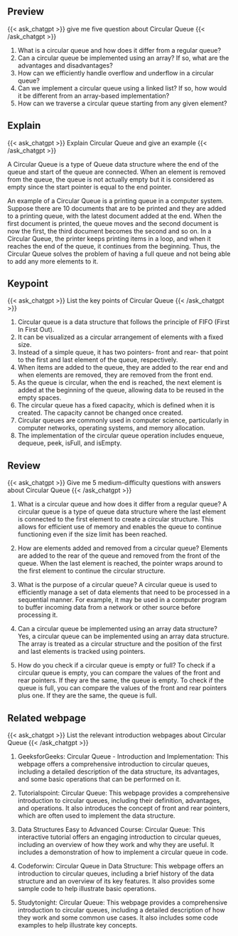 ## Preview
{{< ask_chatgpt >}}
give me five question about Circular Queue
{{< /ask_chatgpt >}}



1. What is a circular queue and how does it differ from a regular queue?
2. Can a circular queue be implemented using an array? If so, what are the advantages and disadvantages?
3. How can we efficiently handle overflow and underflow in a circular queue?
4. Can we implement a circular queue using a linked list? If so, how would it be different from an array-based implementation?
5. How can we traverse a circular queue starting from any given element?   

## Explain
{{< ask_chatgpt >}}
Explain Circular Queue and give an example
{{< /ask_chatgpt >}}



A Circular Queue is a type of Queue data structure where the end of the queue and start of the queue are connected. When an element is removed from the queue, the queue is not actually empty but it is considered as empty since the start pointer is equal to the end pointer.

An example of a Circular Queue is a printing queue in a computer system. Suppose there are 10 documents that are to be printed and they are added to a printing queue, with the latest document added at the end. When the first document is printed, the queue moves and the second document is now the first, the third document becomes the second and so on. In a Circular Queue, the printer keeps printing items in a loop, and when it reaches the end of the queue, it continues from the beginning. Thus, the Circular Queue solves the problem of having a full queue and not being able to add any more elements to it.   

## Keypoint
{{< ask_chatgpt >}}
List the key points of Circular Queue
{{< /ask_chatgpt >}}



1. Circular queue is a data structure that follows the principle of FIFO (First In First Out).
2. It can be visualized as a circular arrangement of elements with a fixed size.
3. Instead of a simple queue, it has two pointers- front and rear- that point to the first and last element of the queue, respectively.
4. When items are added to the queue, they are added to the rear end and when elements are removed, they are removed from the front end.
5. As the queue is circular, when the end is reached, the next element is added at the beginning of the queue, allowing data to be reused in the empty spaces.
6. The circular queue has a fixed capacity, which is defined when it is created. The capacity cannot be changed once created.
7. Circular queues are commonly used in computer science, particularly in computer networks, operating systems, and memory allocation.
8. The implementation of the circular queue operation includes enqueue, dequeue, peek, isFull, and isEmpty.   

## Review
{{< ask_chatgpt >}}
Give me 5 medium-difficulty questions with answers about Circular Queue
{{< /ask_chatgpt >}}



1) What is a circular queue and how does it differ from a regular queue?
A circular queue is a type of queue data structure where the last element is connected to the first element to create a circular structure. This allows for efficient use of memory and enables the queue to continue functioning even if the size limit has been reached.

2) How are elements added and removed from a circular queue?
Elements are added to the rear of the queue and removed from the front of the queue. When the last element is reached, the pointer wraps around to the first element to continue the circular structure.

3) What is the purpose of a circular queue?
A circular queue is used to efficiently manage a set of data elements that need to be processed in a sequential manner. For example, it may be used in a computer program to buffer incoming data from a network or other source before processing it.

4) Can a circular queue be implemented using an array data structure?
Yes, a circular queue can be implemented using an array data structure. The array is treated as a circular structure and the position of the first and last elements is tracked using pointers.

5) How do you check if a circular queue is empty or full?
To check if a circular queue is empty, you can compare the values of the front and rear pointers. If they are the same, the queue is empty. To check if the queue is full, you can compare the values of the front and rear pointers plus one. If they are the same, the queue is full.   

## Related webpage
{{< ask_chatgpt >}}
List the relevant introduction webpages about Circular Queue
{{< /ask_chatgpt >}}



1. GeeksforGeeks: Circular Queue - Introduction and Implementation: This webpage offers a comprehensive introduction to circular queues, including a detailed description of the data structure, its advantages, and some basic operations that can be performed on it.

2. Tutorialspoint: Circular Queue: This webpage provides a comprehensive introduction to circular queues, including their definition, advantages, and operations. It also introduces the concept of front and rear pointers, which are often used to implement the data structure.

3. Data Structures Easy to Advanced Course: Circular Queue: This interactive tutorial offers an engaging introduction to circular queues, including an overview of how they work and why they are useful. It includes a demonstration of how to implement a circular queue in code.

4. Codeforwin: Circular Queue in Data Structure: This webpage offers an introduction to circular queues, including a brief history of the data structure and an overview of its key features. It also provides some sample code to help illustrate basic operations.

5. Studytonight: Circular Queue: This webpage provides a comprehensive introduction to circular queues, including a detailed description of how they work and some common use cases. It also includes some code examples to help illustrate key concepts.   

